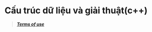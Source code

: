 # Cấu trúc dữ liệu và giải thuật(c++)
>***[Terms of use](https://github.com/FITHOU-UnderWorld/.github/blob/master/profile/README.md)***